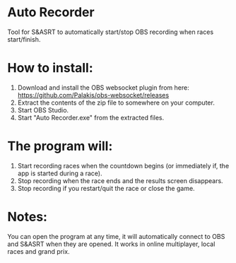 # Auto Recorder
Tool for S&amp;ASRT to automatically start/stop OBS recording when races start/finish.

# How to install:
1. Download and install the OBS websocket plugin from here: https://github.com/Palakis/obs-websocket/releases
2. Extract the contents of the zip file to somewhere on your computer.
2. Start OBS Studio.
3. Start "Auto Recorder.exe" from the extracted files.

# The program will:
1. Start recording races when the countdown begins (or immediately if, the app is started during a race).
2. Stop recording when the race ends and the results screen disappears.
3. Stop recording if you restart/quit the race or close the game.

# Notes:
You can open the program at any time, it will automatically connect to OBS and S&ASRT when they are opened.
It works in online multiplayer, local races and grand prix.
